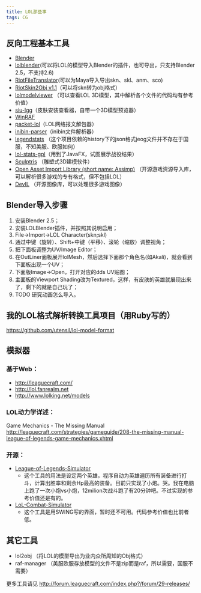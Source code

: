 ```yaml
---
title: LOL那些事
tags: CG
---
```


反向工程基本工具
-------

* [Blender](http://www.blender.org/)
* [lolblender](http://code.google.com/p/lolblender/)(可以将LOL的模型导入Blender的插件，也可导出，只支持Blender 2.5，不支持2.6)
* [RiotFileTranslator](http://forum.leaguecraft.com/index.php?/topic/26258-riotfiletranslator-plugin-for-autodesk-maya-20112012-x86x64/)(可以为Maya导入导出skn、skl、anm、sco)
* [RiotSkin2Obj v1.1](http://forum.leaguecraft.com/index.php?/topic/27642-riotskin2obj/)（可以将skn转为obj格式）
* [lolmodelviewer](http://code.google.com/p/lolmodelviewer/) （可以查看LOL 3D模型，其中解析各个文件的代码均有参考价值）
* [siu-lgg](http://code.google.com/p/siu-lgg/)（皮肤安装查看器，自带一个3D模型预览器）
* [WinRAF](https://github.com/mriedel/winraf)
* [packet-lol](http://code.google.com/p/packet-lol)（LOL网络报文解包器）
* [inibin-parser](http://code.google.com/p/inibin-parser)（inibin文件解析器）
* [legendstats](http://code.google.com/p/legendstats) （这个项目依赖的history下的json格式jeog文件并不存在于国服，不知美服、欧服如何）
* [lol-stats-gpl](http://code.google.com/p/lol-stats-gpl)（用到了JavaFX，试图展示战役结果）
* [Sculptris](http://www.pixologic.com/sculptris/) （雕塑式3D建模软件）
* [Open Asset Import Library (short name: Assimp)](http://assimp.sourceforge.net/index.html) （开源游戏资源导入库，可以解析很多游戏的专有格式，但不包括LOL）
* [DevIL](http://openil.sourceforge.net/) （开源图像库，可以处理很多游戏图像）

Blender导入步骤
---------------

1. 安装Blender 2.5；
2.  安装LOLBlender插件，并按照其说明启用；
3. File->Import->LOL Character(skn;skl)
4. 通过中键（旋转）、Shift+中键（平移）、滚轮（缩放）调整视角；
5. 把下面板调整为UV/Image Editor； 
6. 在OutLiner面板展开lolMesh，然后选择下面那个角色名(如Akali)，就会看到下面板出现一个UV；
7. 下面版Image->Open，打开对应的dds UV贴图；
8. 主面板的Viewport Shading改为Textured，这样，有皮肤的英雄就展现出来了，剩下的就是自己玩了；
9. TODO 研究动画怎么导入。

我的LOL格式解析转换工具项目（用Ruby写的）
-------------------------------------

https://github.com/utensil/lol-model-format

模拟器
-------

### 基于Web：

* http://leaguecraft.com/
* http://lol.fanrealm.net
* http://www.lolking.net/models

### LOL动力学详述：

Game Mechanics - The Missing Manual
http://leaguecraft.com/strategies/gameguide/208-the-missing-manual-league-of-legends-game-mechanics.xhtml

### 开源：

* [League-of-Legends-Simulator](https://github.com/theRobinator/League-of-Legends-Simulator)
  - 这个工具的用法是设定两个英雄，程序自动为英雄遍历所有装备进行打斗，计算出胜率和剩余Hp最高的装备。目前只实现了小炮。哭。我在电脑上跑了一次小炮vs小炮，12milion次战斗跑了有20分钟吧。不过实现的参考价值还是有的。
* [LoL-Combat-Simulator](https://github.com/tpblanke/LoL-Combat-Simulator)
  - 这个工具是用SWING写的界面，暂时还不可用。代码参考价值也比前者低。

其它工具
-------

* lol2obj （将LOL的模型导出为业内众所周知的Obj格式）
* raf-manager （美服欧服存放模型的文件不是zip而是raf，所以需要，国服不需要）

更多工具请见 http://forum.leaguecraft.com/index.php?/forum/29-releases/

